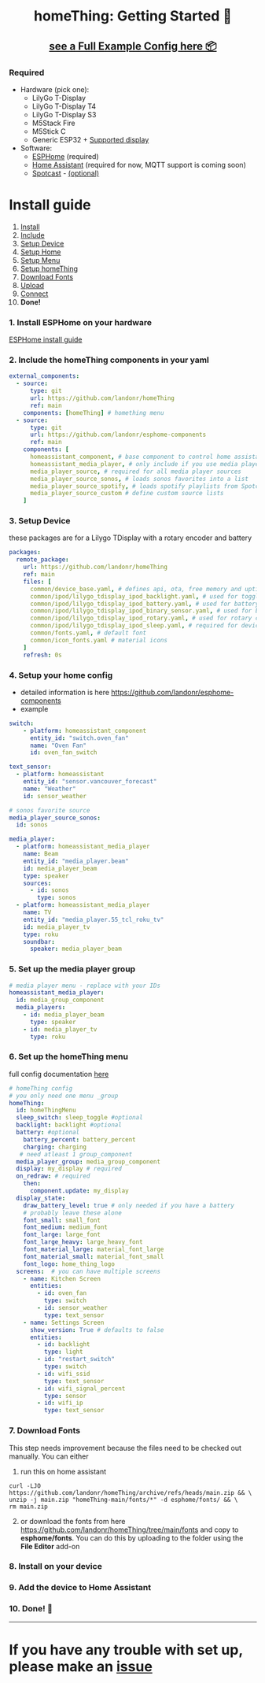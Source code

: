 <h1 align = "center">homeThing: Getting Started 🌈</h1>

<h2 align = "center">
<a href="https://github.com/landonr/homeThing/blob/main/example-homeThing.yaml">see a Full Example Config here 📦</a></h2>

### Required
-  Hardware (pick one):
	- LilyGo T-Display
	- LilyGo T-Display T4
	- LilyGo T-Display S3
	- M5Stack Fire
	- M5Stick C
	- Generic ESP32 + [Supported display](https://esphome.io/components/display/index.html#see-also "Supported display")
- Software:
	- [ESPHome](https://esphome.io/) (required)
	- [Home Assistant](https://www.home-assistant.io/) (required for now, MQTT support is coming soon)
	- [Spotcast](https://github.com/fondberg/spotcast) - [(optional)](#spotcast-setup) 

# Install guide
1. [Install](#1-install-esphome-on-your-hardware "Install")
2. [Include](#2-include-the-homething-components-in-your-yaml "Include")
3. [Setup Device](#3-setup-device "Setup Device")
4. [Setup Home](#4-setup-your-home-config "Setup Home")
5. [Setup Menu](#5-set-up-the-menu-groups "Setup Menu")
6. [Setup homeThing](#6-set-up-the-homething-menu "Setup homeThing")
7. [Download Fonts](#7-download-fonts "Download Fonts")
7. [Upload](#7-install-on-your-device "Upload")
8. [Connect](#8-add-the-device-to-home-assistant "Connect")
9. **Done!**

### 1. Install ESPHome on your hardware
[ESPHome install guide](https://esphome.io/guides/getting_started_hassio.html)

### 2. Include the homeThing components in your yaml
```yaml
external_components:
  - source:
      type: git
      url: https://github.com/landonr/homeThing
      ref: main
    components: [homeThing] # homething menu
  - source:
      type: git
      url: https://github.com/landonr/esphome-components
      ref: main
    components: [
      homeassistant_component, # base component to control home assistant entities. required for all
      homeassistant_media_player, # only include if you use media players in menu
      media_player_source, # required for all media player sources
      media_player_source_sonos, # loads sonos favorites into a list
      media_player_source_spotify, # loads spotify playlists from Spotcast sensor into a list
      media_player_source_custom # define custom source lists
    ]
```

### 3. Setup Device
these packages are for a Lilygo TDisplay with a rotary encoder and battery
```yaml
packages:
  remote_package:
    url: https://github.com/landonr/homeThing
    ref: main
    files: [
      common/device_base.yaml, # defines api, ota, free memory and uptime sensor
      common/ipod/lilygo_tdisplay_ipod_backlight.yaml, # used for toggling backlight
      common/ipod/lilygo_tdisplay_ipod_battery.yaml, # used for battery percent
      common/ipod/lilygo_tdisplay_ipod_binary_sensor.yaml, # used for button controls
      common/ipod/lilygo_tdisplay_ipod_rotary.yaml, # used for rotary controls
      common/ipod/lilygo_tdisplay_ipod_sleep.yaml, # required for device to sleep
      common/fonts.yaml, # default font
      common/icon_fonts.yaml # material icons
    ]
    refresh: 0s
```

### 4. Setup your home config
- detailed information is here https://github.com/landonr/esphome-components
- example

```yaml
switch:
    - platform: homeassistant_component
      entity_id: "switch.oven_fan"
      name: "Oven Fan"
      id: oven_fan_switch

text_sensor:
  - platform: homeassistant
    entity_id: "sensor.vancouver_forecast"
    name: "Weather"
    id: sensor_weather

# sonos favorite source
media_player_source_sonos:
  id: sonos

media_player:
  - platform: homeassistant_media_player
    name: Beam
    entity_id: "media_player.beam"
    id: media_player_beam
    type: speaker
    sources:
      - id: sonos
        type: sonos
  - platform: homeassistant_media_player
    name: TV
    entity_id: "media_player.55_tcl_roku_tv"
    id: media_player_tv
    type: roku
    soundbar:
      speaker: media_player_beam
```
### 5. Set up the media player group
```yaml
# media player menu - replace with your IDs
homeassistant_media_player:
  id: media_group_component
  media_players:
    - id: media_player_beam
      type: speaker
    - id: media_player_tv
      type: roku
```

### 6. Set up the homeThing menu

full config documentation [here](MenuOptions.md)

```yaml
# homeThing config
# you only need one menu _group
homeThing:
  id: homeThingMenu
  sleep_switch: sleep_toggle #optional
  backlight: backlight #optional
  battery: #optional
    battery_percent: battery_percent
    charging: charging
   # need atleast 1 group_component
  media_player_group: media_group_component
  display: my_display # required
  on_redraw: # required
    then:
      component.update: my_display
  display_state:
    draw_battery_level: true # only needed if you have a battery
    # probably leave these alone
    font_small: small_font
    font_medium: medium_font
    font_large: large_font
    font_large_heavy: large_heavy_font
    font_material_large: material_font_large
    font_material_small: material_font_small
    font_logo: home_thing_logo
  screens:	# you can have multiple screens
    - name: Kitchen Screen
      entities:
        - id: oven_fan
          type: switch
        - id: sensor_weather
          type: text_sensor
    - name: Settings Screen
      show_version: True # defaults to false
      entities:
        - id: backlight
          type: light
        - id: "restart_switch"
          type: switch
        - id: wifi_ssid
          type: text_sensor
        - id: wifi_signal_percent
          type: sensor
        - id: wifi_ip
          type: text_sensor
```

### 7. Download Fonts
This step needs improvement because the files need to be checked out manually. You can either
1. run this on home assistant
```
curl -LJO https://github.com/landonr/homeThing/archive/refs/heads/main.zip && \
unzip -j main.zip "homeThing-main/fonts/*" -d esphome/fonts/ && \
rm main.zip
```

2. or download the fonts from here https://github.com/landonr/homeThing/tree/main/fonts
and copy to **esphome/fonts**. You can do this by uploading to the folder using the **File Editor** add-on
### 8. Install on your device
### 9. Add the device to Home Assistant
### 10. **Done! 🎉**

---

# If you have any trouble with set up, please make an [issue](https://github.com/landonr/homeThing/issues)
